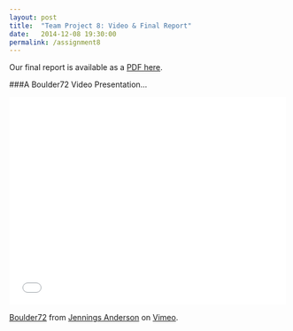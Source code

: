 ```yaml
---
layout: post
title:  "Team Project 8: Video & Final Report"
date:   2014-12-08 19:30:00
permalink: /assignment8
---
```


Our final report is available as a [PDF here]({{site.files}}/FinalReport.pdf).

###A Boulder72 Video Presentation...

<iframe src="//player.vimeo.com/video/113980728" width="500" height="375" frameborder="0" webkitallowfullscreen mozallowfullscreen allowfullscreen></iframe> 
<p><a href="http://vimeo.com/113980728">Boulder72</a> from <a href="http://vimeo.com/user13050008">Jennings Anderson</a> on <a href="https://vimeo.com">Vimeo</a>.</p>